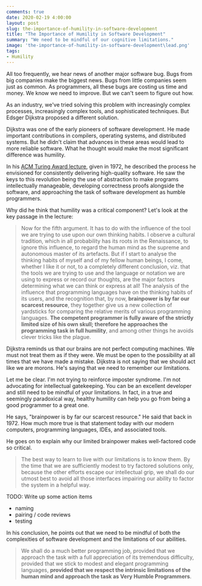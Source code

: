 ```yaml
---
comments: true
date: 2020-02-19 4:00:00
layout: post
slug: the-importance-of-humility-in-software-development
title: "The Importance of Humility in Software Development"
summary: "We need to be mindful of our cognitive limitations."
image: 'the-importance-of-humility-in-software-development\lead.png' 
tags:
- Humility
---
```


All too frequently, we hear news of another major software bug. Bugs from big companies make the biggest news. Bugs from little companies seem just as common. As programmers, all these bugs are costing us time and money. We know we need to improve. But we can't seem to figure out how.

As an industry, we've tried solving this problem with increasingly complex processes, increasingly complex tools, and sophisticated techniques. But Edsger Dijkstra proposed a different solution. 

Dijkstra was one of the early pioneers of software development. He made important contributions in compilers, operating systems, and distributed systems. But he didn't claim that advances in these areas would lead to more reliable software. What he thought would make the most significant difference was humility. 

In his [ACM Turing Award lecture](https://www.cs.utexas.edu/~EWD/transcriptions/EWD03xx/EWD340.html), given in 1972, he described the process he envisioned for consistently delivering high-quality software. He saw the keys to this revolution being the use of abstraction to make programs intellectually manageable, developing correctness proofs alongside the software, and approaching the task of software development as humble programmers. 

Why did he think that humility was a critical component? Let's look at the key passage in the lecture:

> Now for the fifth argument. It has to do with the influence of the tool we are trying to use upon our own thinking habits. I observe a cultural tradition, which in all probability has its roots in the Renaissance, to ignore this influence, to regard the human mind as the supreme and autonomous master of its artefacts. But if I start to analyse the thinking habits of myself and of my fellow human beings, I come, whether I like it or not, to a completely different conclusion, viz. that the tools we are trying to use and the language or notation we are using to express or record our thoughts, are the major factors determining what we can think or express at all! The analysis of the influence that programming languages have on the thinking habits of its users, and the recognition that, by now, **brainpower is by far our scarcest resource**, they together give us a new collection of yardsticks for comparing the relative merits of various programming languages. **The competent programmer is fully aware of the strictly limited size of his own skull; therefore he approaches the programming task in full humility**, and among other things he avoids clever tricks like the plague. 

Dijkstra reminds us that our brains are not perfect computing machines. We must not treat them as if they were. We must be open to the possibility at all times that we have made a mistake. Dijkstra is not saying that we should act like we are morons. He's saying that we need to remember our limitations.

Let me be clear. I'm not trying to reinforce imposter syndrome. I'm not advocating for intellectual gatekeeping. You can be an excellent developer and still need to be mindful of your limitations. In fact, in a true and seemingly paradoxical way, healthy humility can help you go from being a good programmer to a great one.

He says, "brainpower is by far our scarcest resource." He said that back in 1972. How much more true is that statement today with our modern computers, programming languages, IDEs, and associated tools. 

He goes on to explain why our limited brainpower makes well-factored code so critical. 

> The best way to learn to live with our limitations is to know them. By the time that we are sufficiently modest to try factored solutions only, because the other efforts escape our intellectual grip, we shall do our utmost best to avoid all those interfaces impairing our ability to factor the system in a helpful way.



TODO: Write up some action items

- naming
- pairing / code reviews
- testing

In his conclusion, he points out that we need to be mindful of both the complexities of software development and the limitations of our abilities. 

> We shall do a much better programming job, provided that we approach the task with a full appreciation of its tremendous difficulty, provided that we stick to modest and elegant programming languages, **provided that we respect the intrinsic limitations of the human mind and approach the task as Very Humble Programmers**.

